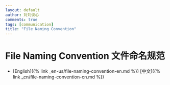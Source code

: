 ```yaml
---
layout: default
author: 对刘谈心
comments: true
tags: [communication]
title: "File Naming Convention"
---
```


# File Naming Convention 文件命名规范

- [English]({% link _en-us/file-naming-convention-en.md %})        [中文]({% link _cn/file-naming-convention-cn.md %})

